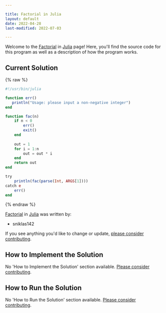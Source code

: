 ```yaml
---

title: Factorial in Julia
layout: default
date: 2022-04-28
last-modified: 2022-07-03

---
```


Welcome to the [Factorial](https://sampleprograms.io/projects/factorial) in [Julia](https://sampleprograms.io/languages/julia) page! Here, you'll find the source code for this program as well as a description of how the program works.

## Current Solution

{% raw %}

```julia
#!/usr/bin/julia

function err() 
   println("Usage: please input a non-negative integer")
end

function fac(n)
    if n < 0
        err()
        exit()
    end
        
    out = 1
    for i = 1:n
        out = out * i
    end
    return out
end

try
    println(fac(parse(Int, ARGS[1])))
catch e
    err()
end
```

{% endraw %}

[Factorial](https://sampleprograms.io/projects/factorial) in [Julia](https://sampleprograms.io/languages/julia) was written by:

- sniklas142

If you see anything you'd like to change or update, [please consider contributing](https://github.com/TheRenegadeCoder/sample-programs).

## How to Implement the Solution

No 'How to Implement the Solution' section available. [Please consider contributing](https://github.com/TheRenegadeCoder/sample-programs-website).

## How to Run the Solution

No 'How to Run the Solution' section available. [Please consider contributing](https://github.com/TheRenegadeCoder/sample-programs-website).